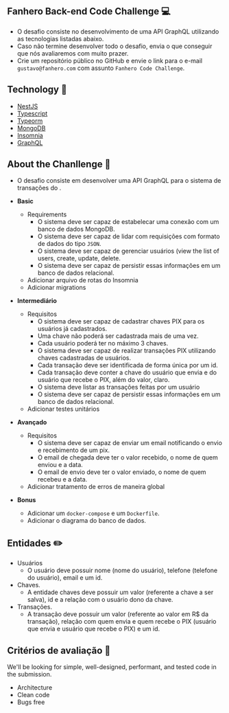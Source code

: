 ## Fanhero Back-end Code Challenge :computer:

- O desafio consiste no desenvolvimento de uma API GraphQL utilizando as tecnologias listadas abaixo.
- Caso não termine desenvolver todo o desafio, envia o que conseguir que nós avaliaremos com muito prazer.
- Crie um repositório público no GitHub e envie o link para o e-mail `gustavo@fanhero.com` com assunto `Fanhero Code Challenge`.

## Technology :rocket:

  - [NestJS](https://nestjs.com/)
  - [Typescript](https://www.typescriptlang.org/)
  - [Typeorm](https://typeorm.io/)
  - [MongoDB](https://www.mongodb.com/)
  - [Insomnia](https://insomnia.rest/)
  - [GraphQL](https://graphql.org/)

## About the Chanllenge :pushpin:
- O desafio consiste em desenvolver uma API GraphQL para o sistema de transações do .

- **Basic**
  - Requirements
    - O sistema deve ser capaz de estabelecar uma conexão com um banco de dados MongoDB.
    - O sistema deve ser capaz de lidar com requisições com formato de dados do tipo `JSON`.
    - O sistema deve ser capaz de gerenciar usuários (view the list of users, create, update, delete.
    - O sistema deve ser capaz de persistir essas informações em um banco de dados relacional.
  - Adicionar arquivo de rotas do Insomnia 
  - Adicionar migrations

- **Intermediário**
  - Requisitos
    - O sistema deve ser capaz de cadastrar chaves PIX para os usuários já cadastrados.
    - Uma chave não poderá ser cadastrada mais de uma vez.
    - Cada usuário poderá ter no máximo 3 chaves.
    - O sistema deve ser capaz de realizar transações PIX utilizando chaves cadastradas de usuários.
    - Cada transação deve ser identificada de forma única por um id.
    - Cada transação deve conter a chave do usuário que envia e do usuário que recebe o PIX, além do valor, claro.
    - O sistema deve listar as transações feitas por um usuário
    - O sistema deve ser capaz de persistir essas informações em um banco de dados relacional.
  - Adicionar testes unitários 

- **Avançado**
  - Requisitos
    - O sistema deve ser capaz de enviar um email notificando o envio e recebimento de um pix.
    - O email de chegada deve ter o valor recebido, o nome de quem enviou e a data.
    - O email de envio deve ter o valor enviado, o nome de quem recebeu e a data.
  - Adicionar tratamento de erros de maneira global

- **Bonus**
  - Adicionar um `docker-compose` e um `Dockerfile`.
  - Adicionar o diagrama do banco de dados.

## Entidades :pencil2:
  - Usuários
    - O usuário deve possuir nome (nome do usuário), telefone (telefone do usuário), email e um id.
  - Chaves.
    - A entidade chaves deve possuir um valor (referente a chave a ser salva), id e a relação com o usuário dono da chave.
  - Transações.
    - A transação deve possuir um valor (referente ao valor em R$ da transação), relação com quem envia e quem recebe o PIX (usuário que envia e usuário que recebe o PIX) e um id.

## Critérios de avaliação :memo:
We'll be looking for simple, well-designed, performant, and tested code in the submission.
- Architecture
- Clean code
- Bugs free
